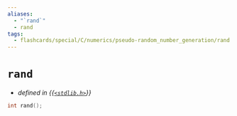 ```yaml
---
aliases:
  - "`rand`"
  - rand
tags:
  - flashcards/special/C/numerics/pseudo-random_number_generation/rand
---
```


# `rand`

- _defined in {{[`<stdlib.h>`](../../../../general/C%20standard%20library.md)}}_ <!--SR:!2023-09-01,4,270-->

```C
int rand();
```
